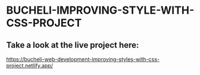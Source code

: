 # BUCHELI-IMPROVING-STYLE-WITH-CSS-PROJECT

## Take a look at the live project here:
https://bucheli-web-development-improving-styles-with-css-project.netlify.app/
